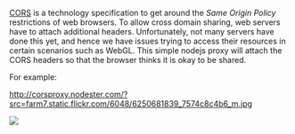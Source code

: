 <a href="http://en.wikipedia.org/wiki/Cross-origin_resource_sharing">CORS</a> is a technology specification to get around the *Same Origin Policy* restrictions of web browsers. To allow cross domain sharing, web servers have to attach additional headers. Unfortunately, not many servers have done this yet, and hence we have issues trying to access their resources in certain scenarios such as WebGL. This simple nodejs proxy will attach the CORS headers so that the browser thinks it is okay to be shared. 

For example:

http://corsproxy.nodester.com/?src=farm7.static.flickr.com/6048/6250681839_7574c8c4b6_m.jpg

<img src="http://corsproxy.nodester.com/?src=farm7.static.flickr.com/6048/6250681839_7574c8c4b6_m.jpg"></img>
